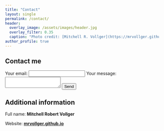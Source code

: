 ```yaml
---
title: "Contact"
layout: single
permalink: /contact/
header:
  overlay_image: /assets/images/header.jpg
  overlay_filter: 0.35
  caption: "Photo credit: [Mitchell R. Vollger](https://mrvollger.github.io/)"
author_profile: true
---
```


## Contact me

<form
  action="https://formspree.io/f/xgerrvyo"
  method="POST"
>
  <label>
    Your email:
    <input type="email" name="_replyto">
  </label>
  <label>
    Your message:
    <textarea name="message"></textarea>
  </label>
  <!-- your other form fields go here -->
  <button type="submit">Send</button>
</form>

## Additional information

Full name: **Mitchell Robert Vollger**

Website: **[mrvollger.github.io](mrvollger.github.io)**
